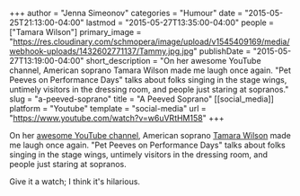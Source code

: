 +++
author = "Jenna Simeonov"
categories = "Humour"
date = "2015-05-25T21:13:00-04:00"
lastmod = "2015-05-27T13:35:00-04:00"
people = ["Tamara Wilson"]
primary_image = "https://res.cloudinary.com/schmopera/image/upload/v1545409169/media/webhook-uploads/1432602771137/Tammy.jpg.jpg"
publishDate = "2015-05-27T13:19:00-04:00"
short_description = "On her awesome YouTube channel, American soprano Tamara Wilson made me laugh once again.  &quot;Pet Peeves on Performance Days&quot; talks about folks singing in the stage wings, untimely visitors in the dressing room, and people just staring at sopranos."
slug = "a-peeved-soprano"
title = "A Peeved Soprano"
[[social_media]]
platform = "Youtube"
template = "social-media"
url = "https://www.youtube.com/watch?v=w6uVRtHM158"
+++

On her [awesome YouTube channel](https://www.youtube.com/channel/UC6jidviYzIjuBRq_5mzIgzQ), American soprano [Tamara Wilson](/scene/people/tamara-wilson/) made me laugh once again.  "Pet Peeves on Performance Days" talks about folks singing in the stage wings, untimely visitors in the dressing room, and people just staring at sopranos.

Give it a watch; I think it's hilarious.
